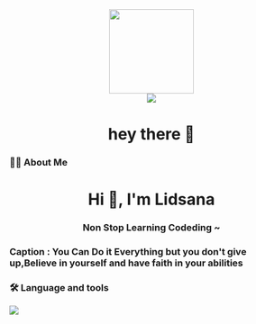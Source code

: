 

<div align="center">
  <img height="150" src="https://camo.githubusercontent.com/62da68eb62b1e5f175f7d1f0191dd89a653d7908feb22d37d4a0ab07365d6791/68747470733a2f2f6d656469612e67697068792e636f6d2f6d656469612f4d3967624264396e6244724f5475314d71782f67697068792e676966"  />
</div>

<div align="center">
  <img src="https://visitor-badge.laobi.icu/badge?page_id=maurodesouza.maurodesouza&"  />
</div>

<h1 align="center">hey there 👋</h1>
<h3 align="left">👩‍💻  About Me</h3>

<h1 align="center">Hi 👋, I'm Lidsana</h1>
<h3 align="center">Non Stop Learning Codeding ~</h3>
<h3>Caption : You Can Do it Everything but you don't give up,Believe in yourself and have faith in your abilities</h3>


<h3 align="left">🛠 Language and tools</h3>
<p align="left">
 <a href="https://skillicons.dev">
    <img src="https://skillicons.dev/icons?i=html,css,bootstrap,javascript,jquery,php,laravel,mysql,vite,vscode,postman,linux,nginx" />


  </a>

  
</p>


###
